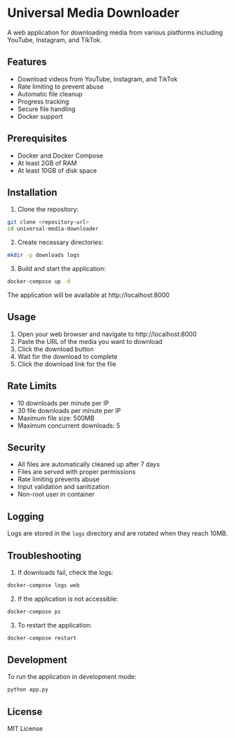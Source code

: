 # Universal Media Downloader

A web application for downloading media from various platforms including YouTube, Instagram, and TikTok.

## Features

- Download videos from YouTube, Instagram, and TikTok
- Rate limiting to prevent abuse
- Automatic file cleanup
- Progress tracking
- Secure file handling
- Docker support

## Prerequisites

- Docker and Docker Compose
- At least 2GB of RAM
- At least 10GB of disk space

## Installation

1. Clone the repository:
```bash
git clone <repository-url>
cd universal-media-downloader
```

2. Create necessary directories:
```bash
mkdir -p downloads logs
```

3. Build and start the application:
```bash
docker-compose up -d
```

The application will be available at http://localhost:8000

## Usage

1. Open your web browser and navigate to http://localhost:8000
2. Paste the URL of the media you want to download
3. Click the download button
4. Wait for the download to complete
5. Click the download link for the file

## Rate Limits

- 10 downloads per minute per IP
- 30 file downloads per minute per IP
- Maximum file size: 500MB
- Maximum concurrent downloads: 5

## Security

- All files are automatically cleaned up after 7 days
- Files are served with proper permissions
- Rate limiting prevents abuse
- Input validation and sanitization
- Non-root user in container

## Logging

Logs are stored in the `logs` directory and are rotated when they reach 10MB.

## Troubleshooting

1. If downloads fail, check the logs:
```bash
docker-compose logs web
```

2. If the application is not accessible:
```bash
docker-compose ps
```

3. To restart the application:
```bash
docker-compose restart
```

## Development

To run the application in development mode:

```bash
python app.py
```

## License

MIT License 